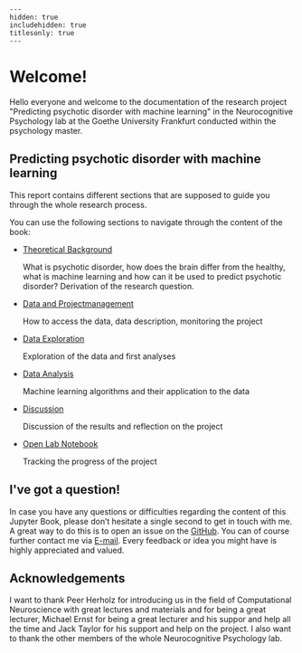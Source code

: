 
```{toctree}
---
hidden: true
includehidden: true
titlesonly: true
---
```

# Welcome!

Hello everyone and welcome to the documentation of the research project "Predicting psychotic disorder with machine learning" in the Neurocognitive Psychology lab at the Goethe University Frankfurt conducted within the psychology master.

## Predicting psychotic disorder with machine learning

This report contains different sections that are supposed to guide you through the whole research process.

You can use the following sections to navigate through the content of the book:

* [Theoretical Background](https://mello-y.github.io/MSc5_research_project/general_information/TheoreticalBackground.html)

   What is psychotic disorder, how does the brain differ from the healthy, what is machine learning and how can it be used to predict psychotic disorder? Derivation of the research question.

* [Data and Projectmanagement](https://mello-y.github.io/MSc5_research_project/general_information/DataProjectManagement.html)

   How to access the data, data description, monitoring the project 

* [Data Exploration](https://mello-y.github.io/MSc5_research_project/code/Data_exploration.html)

   Exploration of the data and first analyses 

* [Data Analysis](https://mello-y.github.io/MSc5_research_project/general_information/Tasktype.html)

   Machine learning algorithms and their application to the data

* [Discussion](https://mello-y.github.io/MSc5_research_project/general_information/Discussion.html)

   Discussion of the results and reflection on the project

* [Open Lab Notebook](https://mello-y.github.io/MSc5_research_project/general_information/open_labnotebook.html)

   Tracking the progress of the project


## I've got a question!

In case you have any questions or difficulties regarding the content of this Jupyter Book, please don’t hesitate a single second to get in touch with me. A great way to do this is to open an issue on the [GitHub](https://github.com/mello-y/MSc5_research_project). You can of course further contact me via [E-mail](Mevluet.yaglu@psych.uni-frankfurt.de). Every feedback or idea you might have is highly appreciated and valued.

## Acknowledgements

I want to thank Peer Herholz for introducing us in the field of Computational Neuroscience with great lectures and materials and for being a great lecturer, Michael Ernst for being a great lecturer and his suppor and help all the time and Jack Taylor for his support and help on the project. I also want to thank the other members of the whole Neurocognitive Psychology lab.